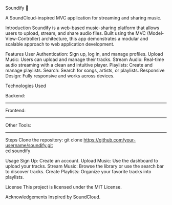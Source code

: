 Soundify 🎵

A SoundCloud-inspired MVC application for streaming and sharing music.

Introduction
Soundify is a web-based music-sharing platform that allows users to upload, stream, and share audio files. Built using the MVC (Model-View-Controller) architecture, this app demonstrates a modular and scalable approach to web application development.

Features
User Authentication: Sign up, log in, and manage profiles.
Upload Music: Users can upload and manage their tracks.
Stream Audio: Real-time audio streaming with a clean and intuitive player.
Playlists: Create and manage playlists.
Search: Search for songs, artists, or playlists.
Responsive Design: Fully responsive and works across devices.

Technologies Used

Backend:
*******
Frontend:
*******
Other Tools:
*******

Steps
Clone the repository:
git clone https://github.com/your-username/soundify.git  
cd soundify 

Usage
Sign Up: Create an account.
Upload Music: Use the dashboard to upload your tracks.
Stream Music: Browse the library or use the search bar to discover tracks.
Create Playlists: Organize your favorite tracks into playlists.

License
This project is licensed under the MIT License.

Acknowledgements
Inspired by SoundCloud.
